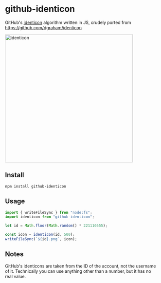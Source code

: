 # github-identicon
GitHub's [identicon](https://github.blog/news-insights/company-news/identicons/) algorithm written in JS, crudely ported from https://github.com/dgraham/identicon

<img width="420" height="420" alt="identicon" src="https://github.com/identicons/memo.png" />

## Install
```
npm install github-identicon
```

## Usage
```js
import { writeFileSync } from "node:fs";
import identicon from "github-identicon";

let id = Math.floor(Math.random() * 221110555);

const icon = identicon(id, 500);
writeFileSync(`${id}.png`, icon);
```

## Notes
GitHub's identicons are taken from the ID of the account, not the username of it. Technically you can use anything other than a number, but it has no real value.